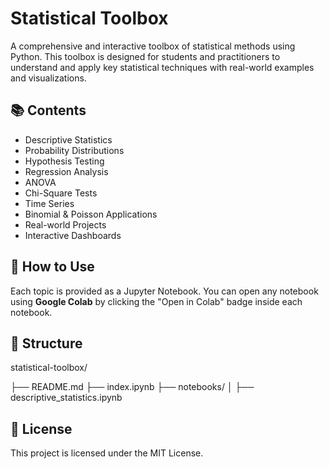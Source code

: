 # Statistical Toolbox

A comprehensive and interactive toolbox of statistical methods using Python. This toolbox is designed for students and practitioners to understand and apply key statistical techniques with real-world examples and visualizations.

## 📚 Contents
- Descriptive Statistics
- Probability Distributions
- Hypothesis Testing
- Regression Analysis
- ANOVA
- Chi-Square Tests
- Time Series
- Binomial & Poisson Applications
- Real-world Projects
- Interactive Dashboards

## 🚀 How to Use
Each topic is provided as a Jupyter Notebook. You can open any notebook using **Google Colab** by clicking the "Open in Colab" badge inside each notebook.

## 📁 Structure
statistical-toolbox/

├── README.md
├── index.ipynb
├── notebooks/
│ ├── descriptive_statistics.ipynb



## 📎 License
This project is licensed under the MIT License.
